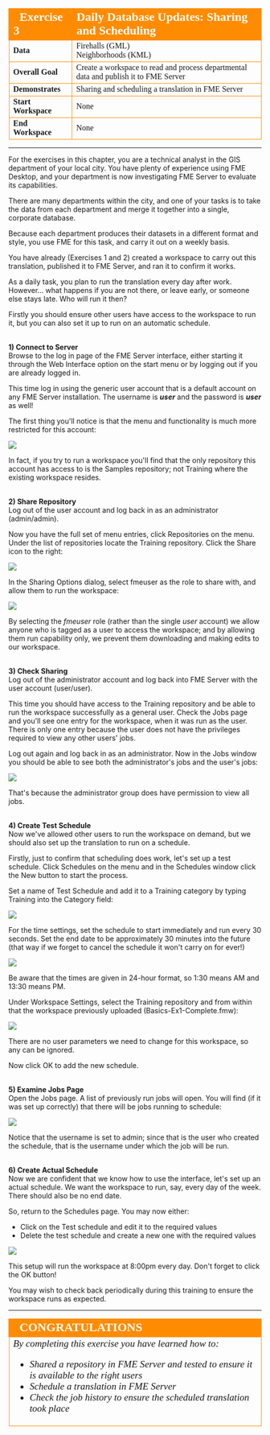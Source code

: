<!--Exercise Section-->

<table style="border-spacing: 0px;border-collapse: collapse;font-family:serif">
<tr>
<td width=25% style="vertical-align:middle;background-color:darkorange;border: 2px solid darkorange">
<i class="fa fa-cogs fa-lg fa-pull-left fa-fw" style="color:white;padding-right: 12px;vertical-align:text-top"></i>
<span style="color:white;font-size:x-large;font-weight: bold">Exercise 3</span>
</td>
<td style="border: 2px solid darkorange;background-color:darkorange;color:white">
<span style="color:white;font-size:x-large;font-weight: bold">Daily Database Updates: Sharing and Scheduling</span>
</td>
</tr>

<tr>
<td style="border: 1px solid darkorange; font-weight: bold">Data</td>
<td style="border: 1px solid darkorange">Firehalls (GML)<br>Neighborhoods (KML)</td>
</tr>

<tr>
<td style="border: 1px solid darkorange; font-weight: bold">Overall Goal</td>
<td style="border: 1px solid darkorange">Create a workspace to read and process departmental data and publish it to FME Server</td>
</tr>

<tr>
<td style="border: 1px solid darkorange; font-weight: bold">Demonstrates</td>
<td style="border: 1px solid darkorange">Sharing and scheduling a translation in FME Server</td>
</tr>

<tr>
<td style="border: 1px solid darkorange; font-weight: bold">Start Workspace</td>
<td style="border: 1px solid darkorange">None</td>
</tr>

<tr>
<td style="border: 1px solid darkorange; font-weight: bold">End Workspace</td>
<td style="border: 1px solid darkorange">None</td>
</tr>

</table>

---

For the exercises in this chapter, you are a technical analyst in the GIS department of your local city. You have plenty of experience using FME Desktop, and your department is now investigating FME Server to evaluate its capabilities.

There are many departments within the city, and one of your tasks is to take the data from each department and merge it together into a single, corporate database.

Because each department produces their datasets in a different format and style, you use FME for this task, and carry it out on a weekly basis.   

You have already (Exercises 1 and 2) created a workspace to carry out this translation, published it to FME Server, and ran it to confirm it works.

As a daily task, you plan to run the translation every day after work. However... what happens if you are not there, or leave early, or someone else stays late. Who will run it then?

Firstly you should ensure other users have access to the workspace to run it, but you can also set it up to run on an automatic schedule. 


<br>**1) Connect to Server**
<br>Browse to the log in page of the FME Server interface, either starting it through the Web Interface option on the start menu or by logging out if you are already logged in.

This time log in using the generic user account that is a default account on any FME Server installation. The username is ***user*** and the password is ***user*** as well!

The first thing you'll notice is that the menu and functionality is much more restricted for this account:

![](./Images/Img1.224.Ex3.UserMenu.png)

In fact, if you try to run a workspace you'll find that the only repository this account has access to is the Samples repository; not Training where the existing workspace resides.


<br>**2) Share Repository**
<br>Log out of the user account and log back in as an administrator (admin/admin). 

Now you have the full set of menu entries, click Repositories on the menu. Under the list of repositories locate the Training repository. Click the Share icon to the right:

![](./Images/Img1.225.Ex3.ShareButton.png)

In the Sharing Options dialog, select fmeuser as the role to share with, and allow them to run the workspace: 

![](./Images/Img1.226.Ex3.ShareDialog.png)

By selecting the *fmeuser* role (rather than the single *user* account) we allow anyone who is tagged as a user to access the workspace; and by allowing them run capability only, we prevent them downloading and making edits to our workspace.


<br>**3) Check Sharing**
<br>Log out of the administrator account and log back into FME Server with the user account (user/user). 

This time you should have access to the Training repository and be able to run the workspace successfully as a general user. Check the Jobs page and you'll see one entry for the workspace, when it was run as the user. There is only one entry because the user does not have the privileges required to view any other users' jobs.

Log out again and log back in as an administrator. Now in the Jobs window you should be able to see both the administrator's jobs and the user's jobs:

![](./Images/Img1.227.Ex3.MultiUserJobsList.png)

That's because the administrator group does have permission to view all jobs.


<br>**4) Create Test Schedule**
<br>Now we've allowed other users to run the workspace on demand, but we should also set up the translation to run on a schedule.

Firstly, just to confirm that scheduling does work, let's set up a test schedule. Click Schedules on the menu and in the Schedules window click the New button to start the process. 

Set a name of Test Schedule and add it to a Training category by typing Training into the Category field:

![](./Images/Img1.228.Ex3.NewScheduleAndCategory.png)

For the time settings, set the schedule to start immediately and run every 30 seconds. Set the end date to be approximately 30 minutes into the future (that way if we forget to cancel the schedule it won't carry on for ever!)

![](./Images/Img1.229.Ex3.NewScheduleSetSchedule.png)

Be aware that the times are given in 24-hour format, so 1:30 means AM and 13:30 means PM.

Under Workspace Settings, select the Training repository and from within that the workspace previously uploaded (Basics-Ex1-Complete.fmw):

![](./Images/Img1.230.Ex3.NewScheduleWorkspace.png) 

There are no user parameters we need to change for this workspace, so any can be ignored.

Now click OK to add the new schedule.


<br>**5) Examine Jobs Page**
<br>Open the Jobs page. A list of previously run jobs will open. You will find (if it was set up correctly) that there will be jobs running to schedule:

![](./Images/Img1.231.Ex3.NewScheduleJobs.png)

Notice that the username is set to admin; since that is the user who created the schedule, that is the username under which the job will be run.


<br>**6) Create Actual Schedule**
<br>Now we are confident that we know how to use the interface, let's set up an actual schedule. We want the workspace to run, say, every day of the week. There should also be no end date.

So, return to the Schedules page. You may now either:

- Click on the Test schedule and edit it to the required values
- Delete the test schedule and create a new one with the required values

![](./Images/Img1.232.Ex3.UpdatedSchedule.png)

This setup will run the workspace at 8:00pm every day. Don't forget to click the OK button!

You may wish to check back periodically during this training to ensure the workspace runs as expected.

---

<!--Exercise Congratulations Section--> 

<table style="border-spacing: 0px">
<tr>
<td style="vertical-align:middle;background-color:darkorange;border: 2px solid darkorange">
<i class="fa fa-thumbs-o-up fa-lg fa-pull-left fa-fw" style="color:white;padding-right: 12px;vertical-align:text-top"></i>
<span style="color:white;font-size:x-large;font-weight: bold;font-family:serif">CONGRATULATIONS</span>
</td>
</tr>

<tr>
<td style="border: 1px solid darkorange">
<span style="font-family:serif; font-style:italic; font-size:larger">
By completing this exercise you have learned how to:
<br>
<ul><li>Shared a repository in FME Server and tested to ensure it is available to the right users</li>
<li>Schedule a translation in FME Server</li>
<li>Check the job history to ensure the scheduled translation took place</li></ul>
</span>
</td>
</tr>
</table>